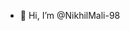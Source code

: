 - 👋 Hi, I’m @NikhilMali-98


<!---
NikhilMali-98/NikhilMali-98 is a ✨ special ✨ repository because its `README.md` (this file) appears on your GitHub profile.
You can click the Preview link to take a look at your changes.
--->
